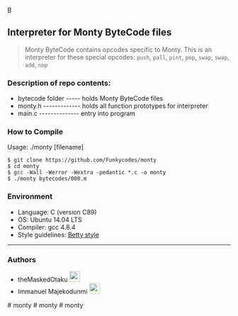B
## Interpreter for Monty ByteCode files
> Monty ByteCode contains opcodes specific to Monty. This is an interpreter for
> these special opcodes: `push`, `pall`, `pint`, `pop`, `swap`, `swap`, `add`, `nop`

### Description of repo contents:
* bytecode folder ----- holds Monty ByteCode files
* monty.h ------------- holds all function prototypes for interpreter
* main.c -------------- entry into program

### How to Compile
Usage: ./monty [filename]
```
$ git clone https://github.com/Funkycodes/monty
$ cd monty
$ gcc -Wall -Werror -Wextra -pedantic *.c -o monty
$ ./monty bytecodes/000.m
```

### Environment
* Language: C (version C89)
* OS: Ubuntu 14.04 LTS
* Compiler: gcc 4.8.4
* Style guidelines: [Betty style](https://github.com/holbertonschool/Betty/wiki)
---
### Authors
<ul>
    <li>
        theMaskedOtaku
        <a href="https://github.com/Funkycodes">
            <img src="./github-logo.png" style="width:24px"/>
        </a>
    </li>
    <li>
        Immanuel Majekodunmi
        <a href="https://github.com/nuelkaiser">
            <img src="./github-logo.png" style="width:24px"/>
        </a>
    </li>
</ul>
# monty
# monty
# monty

